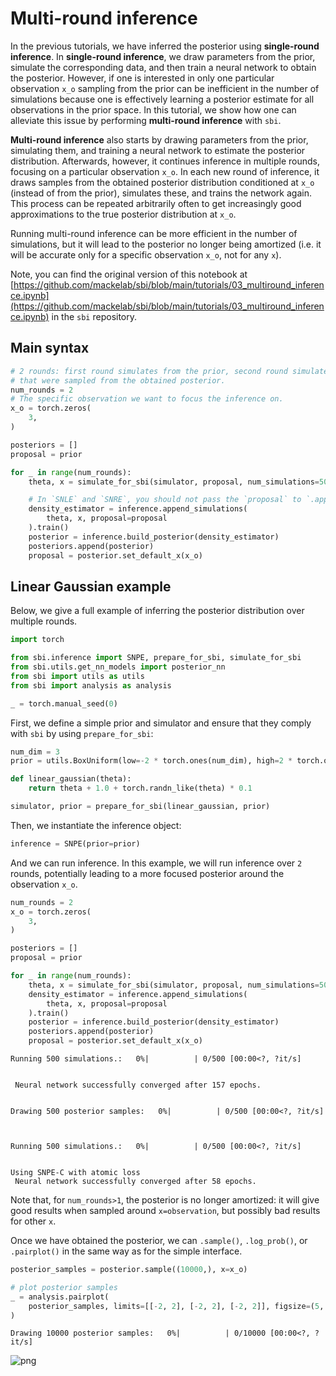 # Multi-round inference

In the previous tutorials, we have inferred the posterior using **single-round inference**. In **single-round inference**, we draw parameters from the prior, simulate the corresponding data, and then train a neural network to obtain the posterior. However,  if one is interested in only one particular observation `x_o` sampling from the prior can be inefficient in the number of simulations because one is effectively learning a posterior estimate for all observations in the prior space. In this tutorial, we show how one can alleviate this issue by performing **multi-round inference** with `sbi`.  

**Multi-round inference** also starts by drawing parameters from the prior, simulating them, and training a neural network to estimate the posterior distribution. Afterwards, however, it continues inference in multiple rounds, focusing on a particular observation `x_o`. In each new round of inference, it draws samples from the obtained posterior distribution conditioned at `x_o` (instead of from the prior), simulates these, and trains the network again. This process can be repeated arbitrarily often to get increasingly good approximations to the true posterior distribution at `x_o`.

Running multi-round inference can be more efficient in the number of simulations, but it will lead to the posterior no longer being amortized (i.e. it will be accurate only for a specific observation `x_o`, not for any `x`).

Note, you can find the original version of this notebook at [https://github.com/mackelab/sbi/blob/main/tutorials/03_multiround_inference.ipynb](https://github.com/mackelab/sbi/blob/main/tutorials/03_multiround_inference.ipynb) in the `sbi` repository.

## Main syntax


```python
# 2 rounds: first round simulates from the prior, second round simulates parameter set
# that were sampled from the obtained posterior.
num_rounds = 2
# The specific observation we want to focus the inference on.
x_o = torch.zeros(
    3,
)

posteriors = []
proposal = prior

for _ in range(num_rounds):
    theta, x = simulate_for_sbi(simulator, proposal, num_simulations=500)

    # In `SNLE` and `SNRE`, you should not pass the `proposal` to `.append_simulations()`
    density_estimator = inference.append_simulations(
        theta, x, proposal=proposal
    ).train()
    posterior = inference.build_posterior(density_estimator)
    posteriors.append(posterior)
    proposal = posterior.set_default_x(x_o)
```

## Linear Gaussian example
Below, we give a full example of inferring the posterior distribution over multiple rounds.


```python
import torch

from sbi.inference import SNPE, prepare_for_sbi, simulate_for_sbi
from sbi.utils.get_nn_models import posterior_nn
from sbi import utils as utils
from sbi import analysis as analysis

_ = torch.manual_seed(0)
```

First, we define a simple prior and simulator and ensure that they comply with `sbi` by using `prepare_for_sbi`:


```python
num_dim = 3
prior = utils.BoxUniform(low=-2 * torch.ones(num_dim), high=2 * torch.ones(num_dim))
```


```python
def linear_gaussian(theta):
    return theta + 1.0 + torch.randn_like(theta) * 0.1
```


```python
simulator, prior = prepare_for_sbi(linear_gaussian, prior)
```

Then, we instantiate the inference object:


```python
inference = SNPE(prior=prior)
```

And we can run inference. In this example, we will run inference over `2` rounds, potentially leading to a more focused posterior around the observation `x_o`.


```python
num_rounds = 2
x_o = torch.zeros(
    3,
)

posteriors = []
proposal = prior

for _ in range(num_rounds):
    theta, x = simulate_for_sbi(simulator, proposal, num_simulations=500)
    density_estimator = inference.append_simulations(
        theta, x, proposal=proposal
    ).train()
    posterior = inference.build_posterior(density_estimator)
    posteriors.append(posterior)
    proposal = posterior.set_default_x(x_o)
```


    Running 500 simulations.:   0%|          | 0/500 [00:00<?, ?it/s]


     Neural network successfully converged after 157 epochs.


    Drawing 500 posterior samples:   0%|          | 0/500 [00:00<?, ?it/s]



    Running 500 simulations.:   0%|          | 0/500 [00:00<?, ?it/s]


    Using SNPE-C with atomic loss
     Neural network successfully converged after 58 epochs.

 Note that, for `num_rounds>1`, the posterior is no longer amortized: it will give good results when sampled around `x=observation`, but possibly bad results for other `x`.

Once we have obtained the posterior, we can `.sample()`, `.log_prob()`, or `.pairplot()` in the same way as for the simple interface.


```python
posterior_samples = posterior.sample((10000,), x=x_o)

# plot posterior samples
_ = analysis.pairplot(
    posterior_samples, limits=[[-2, 2], [-2, 2], [-2, 2]], figsize=(5, 5)
)
```


    Drawing 10000 posterior samples:   0%|          | 0/10000 [00:00<?, ?it/s]



    
![png](03_multiround_inference_files/03_multiround_inference_16_1.png)
    

